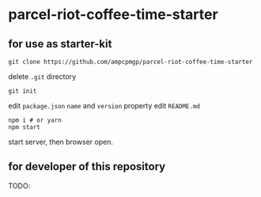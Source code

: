 # parcel-riot-coffee-time-starter


## for use as starter-kit

```
git clone https://github.com/ampcpmgp/parcel-riot-coffee-time-starter
```
delete `.git` directory
```
git init
```

edit `package.json` `name` and `version` property
edit `README.md`

```
npm i # or yarn
npm start
```
start server, then browser open.


## for developer of this repository

TODO:
